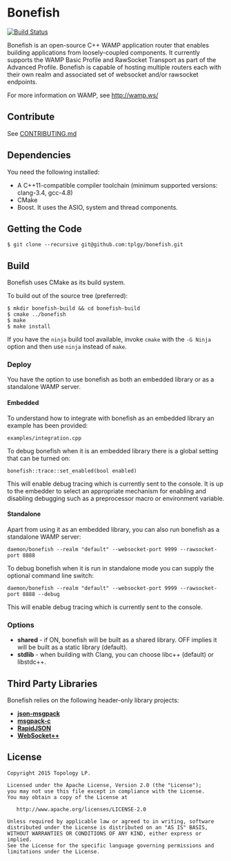 Bonefish
========

[![Build Status](https://travis-ci.org/tplgy/bonefish.png)](https://travis-ci.org/tplgy/bonefish)

Bonefish is an open-source C++ WAMP application router that enables building applications from loosely-coupled components. It currently supports the WAMP Basic Profile and RawSocket Transport as part of the Advanced Profile. Bonefish is capable of hosting multiple routers each with their own realm and associated set of websocket and/or rawsocket endpoints.

For more information on WAMP, see http://wamp.ws/

## Contribute

See [CONTRIBUTING.md](CONTRIBUTING.md)

## Dependencies

You need the following installed:

- A C++11-compatible compiler toolchain (minimum supported versions: clang-3.4, gcc-4.8)
- CMake
- Boost. It uses the ASIO, system and thread components.

## Getting the Code

```
$ git clone --recursive git@github.com:tplgy/bonefish.git
```

## Build

Bonefish uses CMake as its build system.

To build out of the source tree (preferred):

```
$ mkdir bonefish-build && cd bonefish-build
$ cmake ../bonefish
$ make
$ make install
```

If you have the `ninja` build tool available, invoke `cmake` with the `-G Ninja` option and then use `ninja` instead of `make`.

### Deploy

You have the option to use bonefish as both an embedded library or as a standalone WAMP server.

#### Embedded

To understand how to integrate with bonefish as an embedded library an example has been provided:

```
examples/integration.cpp
```

To debug bonefish when it is an embedded library there is a global setting that can be turned on:

```
bonefish::trace::set_enabled(bool enabled)
```

This will enable debug tracing which is currently sent to the console. It is up to the embedder to select an appropriate mechanism for enabling and disabling debugging such as a preprocessor macro or environment variable.

#### Standalone
Apart from using it as an embedded library, you can also run bonefish as a standalone WAMP server:

```
daemon/bonefish --realm "default" --websocket-port 9999 --rawsocket-port 8888
```

To debug bonefish when it is run in standalone mode you can supply the optional command line switch:

```
daemon/bonefish --realm "default" --websocket-port 9999 --rawsocket-port 8888 --debug
```

This will enable debug tracing which is currently sent to the console.

### Options

- **shared** - if ON, bonefish will be built as a shared library. OFF implies it will be built as a static library (default).
- **stdlib** - when building with Clang, you can choose libc++ (default) or libstdc++.

## Third Party Libraries

Bonefish relies on the following header-only library projects:

- [**json-msgpack**](https://github.com/tplgy/json-msgpack)
- [**msgpack-c**](https://github.com/msgpack/msgpack-c)
- [**RapidJSON**](https://github.com/miloyip/rapidjson)
- [**WebSocket++**](https://github.com/zaphoyd/websocketpp)

## License

```
Copyright 2015 Topology LP.

Licensed under the Apache License, Version 2.0 (the "License");
you may not use this file except in compliance with the License.
You may obtain a copy of the License at

   http://www.apache.org/licenses/LICENSE-2.0

Unless required by applicable law or agreed to in writing, software
distributed under the License is distributed on an "AS IS" BASIS,
WITHOUT WARRANTIES OR CONDITIONS OF ANY KIND, either express or implied.
See the License for the specific language governing permissions and
limitations under the License.
```
